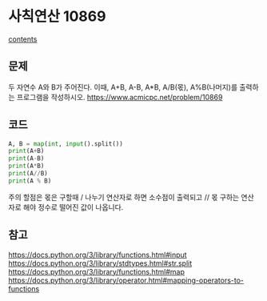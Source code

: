 # 사칙연산 10869
[contents](../Baekjoon_Pyhon.md)
## 문제
두 자연수 A와 B가 주어진다. 이때, A+B, A-B, A*B, A/B(몫), A%B(나머지)를 출력하는 프로그램을 작성하시오.  https://www.acmicpc.net/problem/10869
## 코드
```python
A, B = map(int, input().split())
print(A+B)
print(A-B)
print(A*B)
print(A//B)
print(A % B)
```
주의 할점은 몫은 구할때 / 나누기 연산자로 하면 소수점이 출력되고 // 몫 구하는 연산자로 해야 정수로 떨어진 값이 나옵니다.
## 참고
https://docs.python.org/3/library/functions.html#input  
https://docs.python.org/3/library/stdtypes.html#str.split  
https://docs.python.org/3/library/functions.html#map 
https://docs.python.org/3/library/operator.html#mapping-operators-to-functions